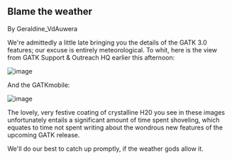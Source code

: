## Blame the weather

By Geraldine_VdAuwera

<p>We're admittedly a little late bringing you the details of the GATK 3.0 features; our excuse is entirely meteorological. To whit, here is the view from GATK Support &amp; Outreach HQ earlier this afternoon:</p>

<p><img src="https://us.v-cdn.net/5019796/uploads/FileUpload/72/40f9669bd52acb46c362f1319f94a3.jpg" alt="image" class="embedImage-img importedEmbed-img"></img></p>

<p>And the GATKmobile:</p>

<p><img src="https://us.v-cdn.net/5019796/uploads/FileUpload/4e/b0d705f52f9b3445cdbdb7ab906373.jpg" alt="image" class="embedImage-img importedEmbed-img"></img></p>

<p>The lovely, very festive coating of crystalline H20 you see in these images unfortunately entails a significant amount of time spent shoveling, which equates to time not spent writing about the wondrous new features of the upcoming GATK release.</p>

<p>We'll do our best to catch up promptly, if the weather gods allow it.</p>
